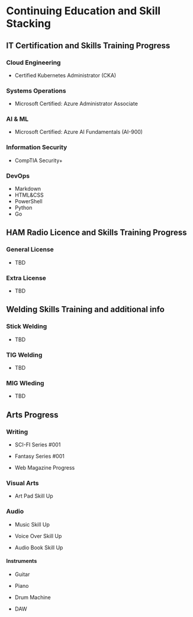 # Continuing Education and Skill Stacking

## IT Certification and Skills Training Progress

### Cloud Engineering
- Certified Kubernetes Administrator (CKA)

### Systems Operations
- Microsoft Certified: Azure Administrator Associate

### AI & ML
- Microsoft Certified: Azure AI Fundamentals (AI-900)

### Information Security
- CompTIA Security+

### DevOps
- Markdown
- HTML&CSS
- PowerShell
- Python
- Go

## HAM Radio Licence and Skills Training Progress

### General License
- TBD

### Extra License
- TBD

## Welding Skills Training and additional info

### Stick Welding
- TBD

### TIG Welding
- TBD

### MIG Wleding
- TBD

## Arts Progress

### Writing 
- SCI-FI Series #001

- Fantasy Series #001

- Web Magazine Progress

### Visual Arts
- Art Pad Skill Up

### Audio
- Music Skill Up

- Voice Over Skill Up

- Audio Book Skill Up

#### Instruments
- Guitar

- Piano

- Drum Machine

- DAW
